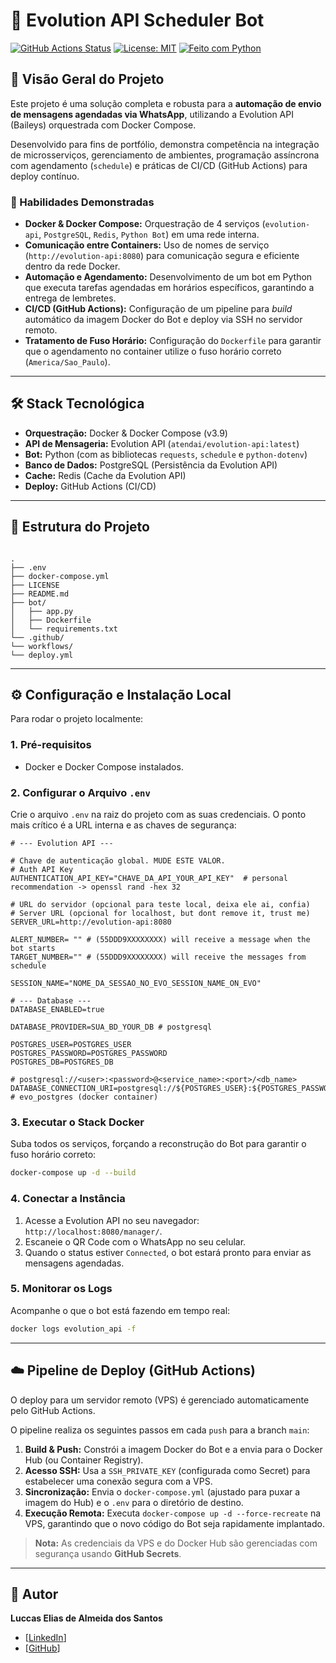 # 🤖 Evolution API Scheduler Bot

[![GitHub Actions Status](https://github.com/chEfInHO0/evo-bot/actions/workflows/deploy.yml/badge.svg)](https://github.com/chEfInHO0/evo-bot/actions/workflows/deploy.yml)
[![License: MIT](https://img.shields.io/badge/License-MIT-yellow.svg)](https://opensource.org/licenses/MIT)
[![Feito com Python](https://img.shields.io/badge/Python-3.10+-blue.svg)](https://www.python.org/)

## 🚀 Visão Geral do Projeto

Este projeto é uma solução completa e robusta para a **automação de envio de mensagens agendadas via WhatsApp**, utilizando a Evolution API (Baileys) orquestrada com Docker Compose.

Desenvolvido para fins de portfólio, demonstra competência na integração de microsserviços, gerenciamento de ambientes, programação assíncrona com agendamento (`schedule`) e práticas de CI/CD (GitHub Actions) para deploy contínuo.

### 🎯 Habilidades Demonstradas

- **Docker & Docker Compose:** Orquestração de 4 serviços (`evolution-api`, `PostgreSQL`, `Redis`, `Python Bot`) em uma rede interna.
- **Comunicação entre Containers:** Uso de nomes de serviço (`http://evolution-api:8080`) para comunicação segura e eficiente dentro da rede Docker.
- **Automação e Agendamento:** Desenvolvimento de um bot em Python que executa tarefas agendadas em horários específicos, garantindo a entrega de lembretes.
- **CI/CD (GitHub Actions):** Configuração de um pipeline para _build_ automático da imagem Docker do Bot e deploy via SSH no servidor remoto.
- **Tratamento de Fuso Horário:** Configuração do `Dockerfile` para garantir que o agendamento no container utilize o fuso horário correto (`America/Sao_Paulo`).

---

## 🛠️ Stack Tecnológica

- **Orquestração:** Docker & Docker Compose (v3.9)
- **API de Mensageria:** Evolution API (`atendai/evolution-api:latest`)
- **Bot:** Python (com as bibliotecas `requests`, `schedule` e `python-dotenv`)
- **Banco de Dados:** PostgreSQL (Persistência da Evolution API)
- **Cache:** Redis (Cache da Evolution API)
- **Deploy:** GitHub Actions (CI/CD)

---

## 📂 Estrutura do Projeto

```

.
├── .env
├── docker-compose.yml
├── LICENSE
├── README.md
├── bot/
│   ├── app.py
│   ├── Dockerfile
│   └── requirements.txt
└── .github/
└── workflows/
└── deploy.yml

```

---

## ⚙️ Configuração e Instalação Local

Para rodar o projeto localmente:

### 1. Pré-requisitos

- Docker e Docker Compose instalados.

### 2. Configurar o Arquivo `.env`

Crie o arquivo `.env` na raiz do projeto com as suas credenciais. O ponto mais crítico é a URL interna e as chaves de segurança:

```env
# --- Evolution API ---

# Chave de autenticação global. MUDE ESTE VALOR.
# Auth API Key
AUTHENTICATION_API_KEY="CHAVE_DA_API_YOUR_API_KEY"  # personal recommendation -> openssl rand -hex 32

# URL do servidor (opcional para teste local, deixa ele ai, confia)
# Server URL (opcional for localhost, but dont remove it, trust me)
SERVER_URL=http://evolution-api:8080

ALERT_NUMBER= "" # (55DDD9XXXXXXXX) will receive a message when the bot starts
TARGET_NUMBER="" # (55DDD9XXXXXXXX) will receive the messages from schedule

SESSION_NAME="NOME_DA_SESSAO_NO_EVO_SESSION_NAME_ON_EVO"

# --- Database ---
DATABASE_ENABLED=true

DATABASE_PROVIDER=SUA_BD_YOUR_DB # postgresql

POSTGRES_USER=POSTGRES_USER
POSTGRES_PASSWORD=POSTGRES_PASSWORD
POSTGRES_DB=POSTGRES_DB

# postgresql://<user>:<password>@<service_name>:<port>/<db_name>
DATABASE_CONNECTION_URI=postgresql://${POSTGRES_USER}:${POSTGRES_PASSWORD}@evo_postgres:5432/${POSTGRES_DB} # evo_postgres (docker container)
```

### 3\. Executar o Stack Docker

Suba todos os serviços, forçando a reconstrução do Bot para garantir o fuso horário correto:

```bash
docker-compose up -d --build
```

### 4\. Conectar a Instância

1.  Acesse a Evolution API no seu navegador: `http://localhost:8080/manager/`.
2.  Escaneie o QR Code com o WhatsApp no seu celular.
3.  Quando o status estiver `Connected`, o bot estará pronto para enviar as mensagens agendadas.

### 5\. Monitorar os Logs

Acompanhe o que o bot está fazendo em tempo real:

```bash
docker logs evolution_api -f
```

---

## ☁️ Pipeline de Deploy (GitHub Actions)

O deploy para um servidor remoto (VPS) é gerenciado automaticamente pelo GitHub Actions.

O pipeline realiza os seguintes passos em cada `push` para a branch `main`:

1.  **Build & Push:** Constrói a imagem Docker do Bot e a envia para o Docker Hub (ou Container Registry).
2.  **Acesso SSH:** Usa a `SSH_PRIVATE_KEY` (configurada como Secret) para estabelecer uma conexão segura com a VPS.
3.  **Sincronização:** Envia o `docker-compose.yml` (ajustado para puxar a imagem do Hub) e o `.env` para o diretório de destino.
4.  **Execução Remota:** Executa `docker-compose up -d --force-recreate` na VPS, garantindo que o novo código do Bot seja rapidamente implantado.

> **Nota:** As credenciais da VPS e do Docker Hub são gerenciadas com segurança usando **GitHub Secrets**.

---

## 👤 Autor

**Luccas Elias de Almeida dos Santos**

- [[LinkedIn](https://www.linkedin.com/in/luccas-santos-3a86b31a6/)]
- [[GitHub](https://github.com/chEfInHO0)]

<!-- end list -->
